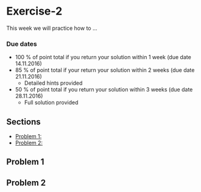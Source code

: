 # Exercise-2

This week we will practice how to ...

### Due dates
 
 - 100 % of point total if you return your solution within 1 week (due date 14.11.2016) 
 - 85 % of point total if your return your solution within 2 weeks (due date 21.11.2016)
   - Detailed hints provided
 - 50 % of point total if you return your solution within 3 weeks (due date 28.11.2016)
   - Full solution provided

## Sections

 - [Problem 1: ]()
 - [Problem 2: ]()
 
 
## Problem 1



## Problem 2 
